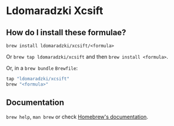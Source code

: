 # Ldomaradzki Xcsift

## How do I install these formulae?

`brew install ldomaradzki/xcsift/<formula>`

Or `brew tap ldomaradzki/xcsift` and then `brew install <formula>`.

Or, in a `brew bundle` `Brewfile`:

```ruby
tap "ldomaradzki/xcsift"
brew "<formula>"
```

## Documentation

`brew help`, `man brew` or check [Homebrew's documentation](https://docs.brew.sh).

